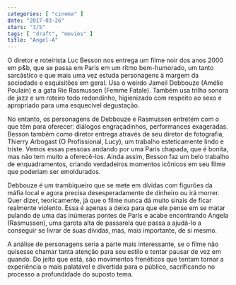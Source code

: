 ```yaml
---
categories: [ "cinema" ]
date: "2017-03-26"
stars: "3/5"
tags: [ "draft", "movies" ]
title: "Angel-A"
---
```

O diretor e roteirista Luc Besson nos entrega um filme noir dos anos
2000 em p&b, que se passa em Paris em um ritmo bem-humorado, um tanto
sarcástico e que mais uma vez estuda personagens à margem da sociedade
e esquisitões em geral. Usa o weirdo Jameil Debbouze (Amélie Poulain)
e a gata Rie Rasmussen (Femme Fatale). Também usa trilha sonora de
jazz e um roteiro todo redondinho, higienizado com respeito ao sexo e
apropriado para uma esquecível degustação.

No entanto, os personagens de Debbouze e Rasmussen entretém com
o que têm para oferecer: diálogos engraçadinhos, performances
exageradas. Besson também como diretor entrega através de seu diretor
de fotografia, Thierry Arbogast (O Profissional, Lucy), um trabalho
esteticamente lindo e triste. Vemos essas pessoas andando por uma Paris
chapada, que é bonita, mas não tem muito a oferecê-los. Ainda assim,
Besson faz um belo trabalho de enquadramentos, criando verdadeiros
momentos icônicos em seu filme que poderiam ser emoldurados.

Debbouze é um trambiqueiro que se mete em dívidas com figurões
da máfia local e agora precisa desesperadamente de dinheiro ou irá
morrer. Quer dizer, teoricamente, já que o filme nunca dá muito sinais
de ficar realmente violento. Essa é apenas a deixa para que ele pense em
se matar pulando de uma das inúmeras pontes de Paris e acabe encontrando
Angela (Rasmussen), uma garota alta de passarela que passa a ajudá-lo a
conseguir se livrar de suas dívidas, mas, mais importante, de si mesmo.

A análise de personagens seria a parte mais interessante, se o filme não
quisesse chamar tanta atenção para seu estilo e tentar pausar de vez
em quando. Do jeito que está, são movimentos frenéticos que tentam
tornar a experiência o mais palatável e divertida para o público,
sacrificando no processo a profundidade do suposto tema.
